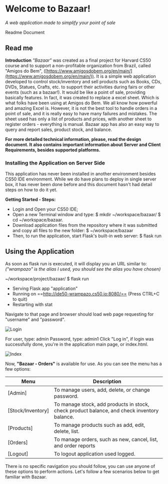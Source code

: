 # Welcome to Bazaar!
*A web application made to simplify your point of sale*

Readme Document

## Read me
**Introduction**
*"Bazaar"* was created as a final project for Harvard CS50 course and to support a non-profitable organization from Brazil, called "Amigos do Bem", ([https://www.amigosdobem.org/en/main/](https://www.amigosdobem.org/en/main/)). It is a simple web application developed to control stock/inventory and sell products such as Books, CDs, DVDs, Statues, Crafts, etc. to support their activities during fairs or other events (such as a bazaar!). It would be like a point of sale, providing basically features. In fact, it was created to replace a excel sheet. Which is what folks have been using at Amigos do Bem. We all know how powerful and amazing Excel is. However, it is not the best tool to handle orders in a point of sale, and it is really easy to have many failures and mistakes. The sheet used has only a list of products and prices, with another sheet to register orders - everything is manual. Bazaar app has also an easy way to query and report sales, product stock, and balance. 

**For more detailed technical information, please, read the design document. It also contains important information about Server and Client Requirements, besides supported platforms.**


### Installing the Application on Server Side

This application has never been installed in another environment besides CS50 IDE environment. While we do have plans to deploy in single server box, it has never been done before and this document hasn't had detail steps on how to do it yet.

**Getting Started - Steps:**
- Login and Open your CS50 IDE;
- Open a new Terminal window and type:
$ mkdir ~/workspace/bazaar/
$ cd ~/workspace/bazaar.
- Download application files from the repository where it was submitted and copy all files to the new folder:
$ ~/workspace/bazaar
- Then, to run the application, start Flask's built-in web server:
$ flask run



## Using the Application

As soon as flask run is executed, it will display you an URL similar to:
*("wrampazo" is the alias I used, you should see the alias you have chosen)*

~/workspace/project/bazaar/ $ flask run
* Serving Flask app "application"
* Running on ==http://ide50-wrampazo.cs50.io:8080/== (Press CTRL+C to quit)
* Restarting with stat

Navigate to that page and browser should load web page requesting for "username" and "password".

![Login](https://lh3.googleusercontent.com/6ME6tKkw9pAIJEYC7bm3p1iExgul7FId9WC_8ImOogaV38zaaBfeS_hqBifeK8WQ1__aMP7usfE "Login")

For user, type: admin
Password, type: admin1
Click "Log in", if login was successfully done, you're in the application main page, or index.html.

![Index](https://lh3.googleusercontent.com/mU4Ze5QAvi48OFGbr3bMF0l0QDdljxZLAkmcvlzQUrfP2C4BoEHcdcVcIcB-WX9DsBKcm5AMQ40 "Index.html")

Now, **"Bazaar - Orders"** is available for use. As you can see the menu has a few options:

| Menu | Description | 
| ----- | ------- |
| [Admin] | To manage users, add, delete, or change password. |
| [Stock/Inventory] | To manage stock, add products in stock, check product balance, and check inventory balance. |
| [Products] | To manage products such as add, edit, delete, list. |
| [Orders] | To manage orders, such as new, cancel, list, and order reports |
| [Logout] | To logout application used logged. |

There is no specific navigation you should follow, you can use anyone of these options to perform actions. Let's follow a few scenarios below to get familiar with Bazaar.

